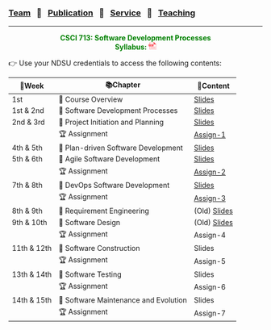### [Team](stamlab.md) &nbsp;&nbsp;🌴&nbsp;&nbsp; [Publication](publications.md) &nbsp;&nbsp;🌴&nbsp;&nbsp; [Service](services.md) &nbsp;&nbsp;🌴&nbsp;&nbsp; [Teaching](teaching.md)
***
<style type="text/css">
.center{
  text-align:center; 
  display:block;
}
.centerImg {
  display: block;
  margin-left: 170px;  
}
</style>

<p class="center" style="color:green;">
<b>CSCI 713: Software Development Processes</b> <br>
<b>Syllabus: <a href="teaching/syllabus/713SDP.pdf" target="_blank"><img src="assets/img/pdficon.png" width="15" height="15"></a></b> 
</p>
👉 Use your NDSU credentials to access the following contents:

| 📅Week      | 📚Chapter                             | 📁Content                                                                                                                                                                          | 
|-------------|---------------------------------------|------------------------------------------------------------------------------------------------------------------------------------------------------------------------------------|
| 1st         | 🔖 Course Overview                    | <a href="https://docs.google.com/presentation/d/1UIrjQ6yi5ytBJATXIjBz4rrx4p9TMpu-cjUzvg-jzFU/edit?usp=sharing" target="_blank">Slides</a>                                          |
| 1st & 2nd   | 🔖 Software Development Processes     | <a href="https://docs.google.com/presentation/d/1xmyOZ0OL-KlCqQTVQGVrmrPxFsoqG4HfLqyupNkMmoQ/edit?usp=sharing" target="_blank">Slides</a>                                          |
| 2nd & 3rd   | 🔖 Project Initiation and Planning    | <a href="https://docs.google.com/presentation/d/1O3vJXh2sZequb0sPPb8fLDvoYdnBtJjVMkkbo7ZFVxU/edit?usp=sharing" target="_blank">Slides</a>                                          |
|             | 🏆 Assignment                         | <a href="https://docs.google.com/document/d/13UyyI88Wv_f6qSsLirgPhHzEf0I-x4AbjXJQfnhpKfo/edit?usp=sharing" target="_blank">Assign-1</a>                                            |
| 4th & 5th   | 🔖 Plan-driven Software Development   | <a href="https://docs.google.com/presentation/d/1Zs-t5Nx76M8NLe6C9Y4WsS4TG0vKAPQFICgM91hMEJ8/edit?usp=sharing" target="_blank">Slides</a>                                          |
| 5th & 6th   | 🔖 Agile Software Development         | <a href="https://docs.google.com/presentation/d/1ZBm9-Xv9yAi_3A4urGVE8rPu0vPEgs4eslYd2i-buGE/edit?usp=sharing" target="_blank">Slides</a>                                          |
|             | 🏆 Assignment                         | <a href="https://docs.google.com/document/d/1SS7TylUzCdWzeD-bJ3L2bJbYnhgTCXQXoC_Une4jaq4/edit?usp=sharing" target="_blank">Assign-2</a>                                            |
| 7th & 8th   | 🔖 DevOps Software Development        | <a href="https://docs.google.com/presentation/d/180I6UlddapXlS3OZoGpp9XQfyTEmkZlnxlzEKL-j3Pk/edit?usp=sharing" target="_blank">Slides</a>                                          |
|             | 🏆 Assignment                         | <a href="https://docs.google.com/document/d/10RDqB_cDXBDRXBktjIgtQ10PridGrLAvkyWMhSLs5lI/edit?usp=sharing" target="_blank">Assign-3</a>                                            |
| 8th & 9th   | 🔖 Requirement Engineering            | (Old) <a href="https://docs.google.com/presentation/d/17rs4EbgEI3K0Z09eEp4DYyX7ozaVU0sR/edit?usp=sharing&ouid=106022466401562746878&rtpof=true&sd=true" target="_blank">Slides</a> |
| 9th & 10th  | 🔖 Software Design                    | (Old) <a href="https://docs.google.com/presentation/d/1DDhcgmjHp3bkZUJXJbyx2j22uiZ-SUfS/edit?usp=sharing&ouid=106022466401562746878&rtpof=true&sd=true" target="_blank">Slides</a>                     |
|             | 🏆 Assignment                         | Assign-4                                                                                                                                                                           |
| 11th & 12th | 🔖 Software Construction              | Slides                                                                                                                                                                             |
|             | 🏆 Assignment                         | Assign-5                                                                                                                                                                           |
| 13th & 14th | 🔖 Software Testing                   | Slides                                                                                                                                                                             |
|             | 🏆 Assignment                         | Assign-6                                                                                                                                                                           |
| 14th & 15th | 🔖 Software Maintenance and Evolution | Slides                                                                                                                                                                             |
|             | 🏆 Assignment                         | Assign-7                                                                                                                                                                           |

